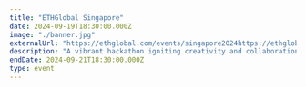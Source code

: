 ```yaml
---
title: "ETHGlobal Singapore"
date: 2024-09-19T18:30:00.000Z
image: "./banner.jpg"
externalUrl: "https://ethglobal.com/events/singapore2024https://ethglobal.com/events/singapore2024"
description: "A vibrant hackathon igniting creativity and collaboration within the Ethereum community. Developers, entrepreneurs, and enthusiasts gather to prototype solutions, exchange ideas, and contribute to the evolution of decentralized technologies, fostering innovation and pushing the boundaries of what's possible in Singapore's thriving blockchain ecosystem."
endDate: 2024-09-21T18:30:00.000Z
type: event
---
```


